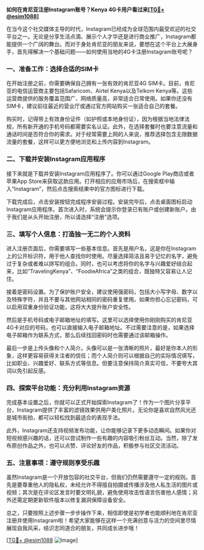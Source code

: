 **如何在肯尼亚注册Instagram账号？Kenya 4G卡用户看过来[[TG💪+ @esim1088](https://t.me/s/esim1088)]**

在当今这个社交媒体主导的时代，Instagram已经成为全球范围内最受欢迎的社交平台之一。无论是分享生活点滴、展示个人才华还是进行商业推广，Instagram都能提供一个广阔的舞台。而对于身处肯尼亚的朋友来说，要想在这个平台上大展身手，首先得解决一个基础问题——如何使用当地的4G卡注册Instagram账号呢？

### 一、准备工作：选择合适的SIM卡

在开始注册之前，你需要确保自己拥有一张有效的肯尼亚4G SIM卡。目前，肯尼亚的电信运营商主要包括Safaricom、Airtel Kenya以及Telkom Kenya等。这些运营商提供的服务覆盖范围广、网络质量高，非常适合日常使用。如果你还没有SIM卡，建议前往最近的营业厅或通过官方网站购买一张适合自己的套餐。

购买时，记得带上有效身份证件（如护照或本地身份证），因为根据当地法律法规，所有新开通的手机号码都需要实名认证。此外，在选择套餐时也要注意流量和通话时间是否符合你的需求。对于经常需要上网的人来说，推荐选择包含无限数据流量的套餐，这样可以更方便地浏览和上传内容到Instagram。

### 二、下载并安装Instagram应用程序

接下来就是下载并安装Instagram应用程序了。你可以通过Google Play商店或者苹果App Store来获取这款应用。打开相应的应用市场后，在搜索框中输入“Instagram”，然后点击搜索结果中的官方图标进行下载。

下载完成后，点击安装按钮完成程序安装过程。安装完毕后，点击桌面图标启动Instagram应用程序。首次进入时，系统会提示你登录已有账户或创建新账户。由于我们是从头开始注册，所以请选择“注册”选项。

### 三、填写个人信息：打造独一无二的个人资料

进入注册页面后，你需要填写一些基本信息。首先是用户名，这是你在Instagram上的公开标识符，用于他人查找你时使用。尽量选择简洁且易于记忆的名字，避免过于复杂或者难以拼写的组合。同时，也可以考虑将你的名字与兴趣爱好结合起来，比如“TravelingKenya”、“FoodieAfrica”之类的组合，既独特又容易让人记住。

接着是密码设置。为了保护账户安全，建议使用强密码，包括大小写字母、数字以及特殊字符，并且不要与其他网站相同的密码重复使用。如果你担心忘记密码，可以启用双重身份验证功能，这将大大提升账户安全性。

然后是手机号码或电子邮箱地址的填写。这里可以选择使用你刚刚购买的肯尼亚4G卡对应的号码，也可以直接输入电子邮箱地址。不过需要注意的是，如果选择电子邮箱作为联系方式，那么后续找回密码时也需要通过该邮箱操作。

最后一步是上传头像和个人简介。头像可以是一张清晰的照片，最好是你本人的形象，这样更容易获得关注者的信任；而个人简介则可以根据自己的实际情况填写，比如职业、兴趣爱好、联系方式等信息。但要注意保持简介真实可信，不要夸大其词以免引起反感。

### 四、探索平台功能：充分利用Instagram资源

完成基本设置之后，你就可以正式开始探索Instagram了！作为一个图片分享平台，Instagram提供了丰富的滤镜效果供用户美化照片。无论你是喜欢自然风光还是城市街拍，都可以轻松找到最适合的表现手法。

此外，Instagram还支持视频发布功能，让你能够记录下更多动态瞬间。如果你对短视频感兴趣的话，还可以尝试制作一些有趣的内容吸引粉丝互动。当然，除了发布原创作品之外，也可以点赞、评论好友的作品，积极参与社区交流活动。

### 五、注意事项：遵守规则享受乐趣

虽然Instagram是一个开放包容的社交平台，但我们仍然需要遵守一定的规则。首先是要尊重他人的隐私权，未经允许不得擅自拍摄或传播涉及他人私生活的图片或视频；其次是在评论区发言时要文明礼貌，避免使用攻击性语言伤害他人感情；另外还需定期更新软件版本以修复漏洞保障设备安全。

总之，只要按照上述步骤一步步操作下来，相信即使是初学者也能顺利地在肯尼亚注册并使用Instagram啦！希望大家能够在这样一个充满创意与活力的空间里尽情展现自我风采，结识志同道合的朋友，共同成长进步哦！

[[TG💪+ @esim1088](https://t.me/s/esim1088) ![Image](https://i.postimg.cc/4NQfJmqS/Snipaste-2025-05-13-00-14-12.png)]